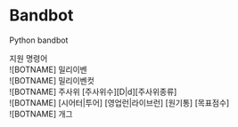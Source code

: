 # Bandbot
Python bandbot

지원 명령어  
![BOTNAME] 밀리이벤  
![BOTNAME] 밀리이벤컷  
![BOTNAME] 주사위 [주사위수][D|d][주사위종류]  
![BOTNAME] [시어터|투어] [영업런|라이브런] [원기통] [목표점수]  
![BOTNAME] 개그
